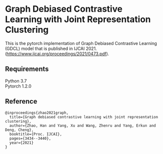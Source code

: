 # Graph Debiased Contrastive Learning with Joint Representation Clustering  
This is the pytorch implementation of Graph Debiased Contrastive Learning (GDCL) model that is published in IJCAI 2021. (https://www.ijcai.org/proceedings/2021/0473.pdf). <br> 
## Requirements
Python 3.7 <br> 
Pytorch 1.2.0 <br> 
## Reference
```
@inproceedings{zhao2021graph,
  title={Graph debiased contrastive learning with joint representation clustering},
  author={Zhao, Han and Yang, Xu and Wang, Zhenru and Yang, Erkun and Deng, Cheng},
  booktitle={Proc. IJCAI},
  pages={3434--3440},
  year={2021}
}
